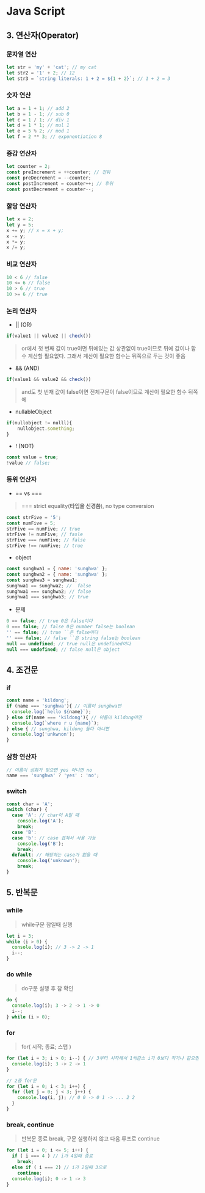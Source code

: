 # Java Script
## 3. 연산자(Operator)
### 문자열 연산
```jsx
let str = 'my' + 'cat'; // my cat
let str2 = '1' + 2; // 12
let str3 = `string literals: 1 + 2 = ${1 + 2}`; // 1 + 2 = 3
```
### 숫자 연산
```jsx
let a = 1 + 1; // add 2
let b = 1 - 1; // sub 0
let c = 1 / 1; // div 1
let d = 1 * 1; // mul 1
let e = 5 % 2; // mod 1
let f = 2 ** 3; // exponentiation 8
```
### 증감 연산자
```jsx
let counter = 2;
const preIncrement = ++counter; // 전위
const preDecrement = --counter;
const postIncrement = counter++; // 후위
const postDecrement = counter--;
```
### 할당 연산자
```jsx
let x = 2;
let y = 5;
x += y; // x = x + y;
x -= y;
x *= y;
x /= y;
```
### 비교 연산자
```jsx
10 < 6 // false
10 <= 6 // false
10 > 6 // true
10 >= 6 // true
```
### 논리 연산자
- || (OR)
```jsx
if(value1 || value2 || check())
```
>or에서 첫 번째 값이 true이면 뒤에있는 값 상관없이 true이므로 뒤에 값이나 함수 계산할 필요없다.
그래서 계산이 필요한 함수는 뒤쪽으로 두는 것이 좋음

- && (AND)
```jsx
if(value1 && value2 && check())
```
> and도 첫 번재 값이 false이면 전체구문이 false이므로 계산이 필요한 함수 뒤쪽에

- nullableObject
```jsx
if(nullobject != nulll){
	nullobject.something;
}
```
- ! (NOT)
```jsx
const value = true;
!value // false;
```
### 등위 연산자
- == vs ===
>=== strict equality(**타입을 신경씀**), no type conversion

```jsx
const strFive = '5';
const numFive = 5;
strFive == numFive; // true
strFive != numFive; // fasle
strFive === numFive; // false
strFive !== numFive; // true
```
- object
```jsx
const sunghwa1 = { name: 'sunghwa' };
const sunghwa2 = { name: 'sunghwa' };
const sunghwa3 = sunghwa1;
sunghwa1 == sunghwa2; //  false
sunghwa1 === sunghwa2; // false
sunghwa1 === sunghwa3; // true
```
- 문제
```jsx
0 == false; // true 0은 false이다
0 === false; // false 0은 number false는 boolean
'' == false; // true ``은 false이다
'' === false; // false ``은 string false는 boolean
null == undefined; // true null은 undefined이다
null === undefined; // false null은 object
```
## 4. 조건문
### if
```jsx
const name = 'kildong';
if (name === 'sunghwa'){ // 이름이 sunghwa면
  console.log(`hello ${name}`);
} else if(name === 'kildong'){ // 이름이 kildong이면
  console.log(`where r u {name}`);
} else { // sunghwa, kildong 둘다 아니면
  console.log('unkwnon');
}
```
### 삼항 연산자
```jsx
// 이름이 성화가 맞으면 yes 아니면 no
name === 'sunghwa' ? 'yes' : 'no';
```
### switch
```jsx
const char = 'A';
switch (char) {
  case 'A': // char이 A일 때
    console.log('A');
    break;
  case 'B':
  case 'b': // case 겹쳐서 사용 가능
    console.log('B');
    break;
  default: // 해당하는 case가 없을 때
    console.log('unknown');
    break;
}
```
## 5. 반복문
### while
> while구문 참일때 실행

```jsx
let i = 3;
while (i > 0) {
  console.log(i); // 3 -> 2 -> 1
  i--;
}
```
### do while
> do구문 실행 후 참 확인

```jsx
do {
  console.log(i); 3 -> 2 -> 1 -> 0
  i--;
} while (i > 0);
```
### for
> for( 시작; 종료; 스탭 )

```jsx
for (let i = 3; i > 0; i--) { // 3부터 시작해서 1씩감소 i가 0보다 작거나 같으면 종료
  console.log(i); 3 -> 2 -> 1
}

// 2중 for문
for (let i = 0; i < 3; i++) {
  for (let j = 0; j < 3; j++) {
    console.log(i, j); // 0 0 -> 0 1 -> ... 2 2
  }
}
```
### break, continue
> 반복문 종료 break, 구문 실행하지 않고 다음 루프로 continue

```jsx
for (let i = 0; i <= 5; i++) {
  if ( i === 4 ) // i가 4일때 종료
    break;
  else if ( i === 2) // i가 2일때 3으로
    continue;
  console.log(i); 0 -> 1 -> 3
}
```
